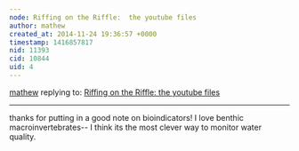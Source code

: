 ```yaml
---
node: Riffing on the Riffle:  the youtube files
author: mathew
created_at: 2014-11-24 19:36:57 +0000
timestamp: 1416857817
nid: 11393
cid: 10844
uid: 4
---
```




[mathew](../profile/mathew) replying to: [Riffing on the Riffle:  the youtube files](../notes/eustatic/11-23-2014/riffing-on-the-riffle-the-youtube-files)

----
thanks for putting in a good note on bioindicators! I love benthic macroinvertebrates-- I think its the most clever way to monitor water quality.